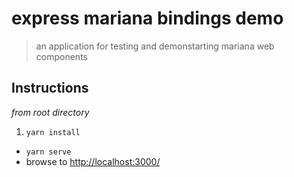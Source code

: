 # express mariana bindings demo

> an application for testing and demonstarting mariana web components

## Instructions

_from root directory_

1. `yarn install`
* `yarn serve`
* browse to [http://localhost:3000/](http://localhost:3000/)

